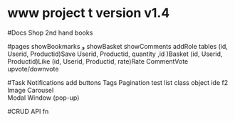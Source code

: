 # www project t version v1.4

#Docs
Shop 2nd hand books

#pages
 showBookmarks و showBasket showComments addRole
 tables
  (id, Userid, Productid)Save Userid, Productid, quantity ,id )Basket  (id, Userid, Productid)Like (id, Userid, Productid, rate)Rate  CommentVote upvote/downvote 

#Task
Notifications
add buttons
Tags
Pagination
test 
list class object ide f2 
Image Carousel	
Modal Window (pop-up)	

#CRUD API fn
